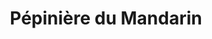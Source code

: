 ---
title: "Pépinière du Mandarin"
url: /flayosc/pepiniere-du-mandarin/
shop: centre de jardinage
---